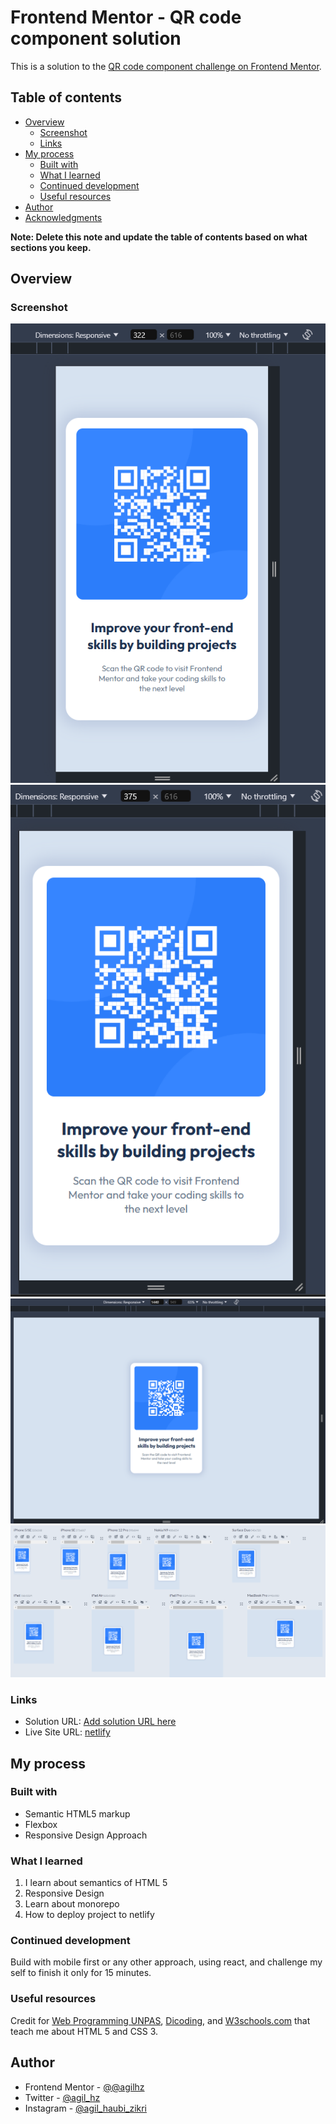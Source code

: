 # Frontend Mentor - QR code component solution

This is a solution to the [QR code component challenge on Frontend Mentor](https://www.frontendmentor.io/challenges/qr-code-component-iux_sIO_H).

## Table of contents

- [Overview](#overview)
  - [Screenshot](#screenshot)
  - [Links](#links)
- [My process](#my-process)
  - [Built with](#built-with)
  - [What I learned](#what-i-learned)
  - [Continued development](#continued-development)
  - [Useful resources](#useful-resources)
- [Author](#author)
- [Acknowledgments](#acknowledgments)

**Note: Delete this note and update the table of contents based on what sections you keep.**

## Overview

### Screenshot

![](./assets/screenshot/screenshot-1.png)
![](./assets/screenshot/screenshot-2.png)
![](./assets/screenshot/screenshot-3.png)
![](./assets/screenshot/screenshot-4.png)

### Links

- Solution URL: [Add solution URL here](https://www.frontendmentor.io/solutions/responsive-design-approach-with-flexbox-P3n0qgeXYk)
- Live Site URL: [netlify](https://jolly-cajeta-545747.netlify.app/)

## My process

### Built with

- Semantic HTML5 markup
- Flexbox
- Responsive Design Approach

### What I learned

1. I learn about semantics of HTML 5
2. Responsive Design
3. Learn about monorepo
4. How to deploy project to netlify

### Continued development

Build with mobile first or any other approach, using react, and challenge my self to finish it only for 15 minutes.

### Useful resources

Credit for [Web Programming UNPAS](https://www.youtube.com/c/WebProgrammingUNPAS), [Dicoding](https://www.dicoding.com/), and [W3schools.com](https://www.w3schools.com/) that teach me about HTML 5 and CSS 3.

## Author

- Frontend Mentor - [@@agilhz](https://www.frontendmentor.io/profile/yourusername)
- Twitter - [@agil_hz](https://x.com/agil_hz)
- Instagram - [@agil_haubi_zikri](https://www.instagram.com/agil_haubi_zikri/)
